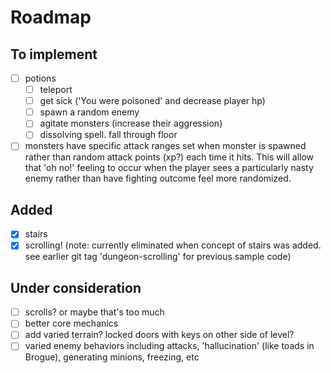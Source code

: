 # Roadmap

## To implement
- [ ] potions 
  - [ ] teleport
  - [ ] get sick ('You were poisoned' and decrease player hp)
  - [ ] spawn a random enemy
  - [ ] agitate monsters (increase their aggression)
  - [ ] dissolving spell. fall through floor
- [ ] monsters have specific attack ranges set when monster is spawned rather than random attack points (xp?) each time it hits. This will allow that 'oh no!' feeling to occur when the player sees a particularly nasty enemy rather than have fighting outcome feel more randomized.

## Added
- [X] stairs
- [X] scrolling!  (note: currently eliminated when concept of stairs was added. see earlier git tag 'dungeon-scrolling' for previous sample code)

## Under consideration
- [ ] scrolls? or maybe that's too much
- [ ] better core mechanics
- [ ] add varied terrain? locked doors with keys on other side of level?
- [ ] varied enemy behaviors including attacks, 'hallucination' (like toads in Brogue), generating minions, freezing, etc
